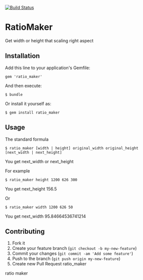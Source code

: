 [![Build Status](https://travis-ci.org/nigohiroki/ratio_maker.svg?branch=master)](https://travis-ci.org/nigohiroki/ratio_maker)
# RatioMaker

Get width or height that scaling right aspect

## Installation

Add this line to your application's Gemfile:

    gem 'ratio_maker'

And then execute:

    $ bundle

Or install it yourself as:

    $ gem install ratio_maker

## Usage

The standard formula 

    $ ratio_maker [width | height] original_width original_height [next_width | next_height]

You get next_width or next_height

For example

    $ ratio_maker height 1200 626 300

You get next_height 156.5

Or

    $ ratio_maker width 1200 626 50

You get next_width 95.84664536741214

## Contributing

1. Fork it
2. Create your feature branch (`git checkout -b my-new-feature`)
3. Commit your changes (`git commit -am 'Add some feature'`)
4. Push to the branch (`git push origin my-new-feature`)
5. Create new Pull Request
ratio_maker

ratio maker
